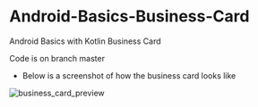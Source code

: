 # Android-Basics-Business-Card
Android Basics with Kotlin Business Card

Code is on branch master

- Below is a screenshot of how the business card looks like


![business_card_preview](https://user-images.githubusercontent.com/59757805/175816144-504ec984-2ef8-4244-ac84-db13b6269a5f.png)
